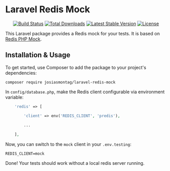 # Laravel Redis Mock


<p align="center">
<a href="https://travis-ci.org/josiasmontag/laravel-redis-mock"><img src="https://travis-ci.org/josiasmontag/laravel-redis-mock.svg" alt="Build Status"></a>
<a href="https://packagist.org/packages/josiasmontag/laravel-redis-mock"><img src="https://poser.pugx.org/josiasmontag/laravel-redis-mock/d/total.svg" alt="Total Downloads"></a>
<a href="https://packagist.org/packages/josiasmontag/laravel-redis-mock"><img src="https://poser.pugx.org/josiasmontag/laravel-redis-mock/v/stable.svg" alt="Latest Stable Version"></a>
<a href="https://packagist.org/packages/josiasmontag/laravel-redis-mock"><img src="https://poser.pugx.org/josiasmontag/laravel-redis-mock/license.svg" alt="License"></a>
</p>


This Laravel package provides a Redis mock for your tests. It is based on [Redis PHP Mock](https://github.com/M6Web/RedisMock).


## Installation & Usage


To get started, use Composer to add the package to your project's dependencies:

    composer require josiasmontag/laravel-redis-mock


In `config/database.php`, make the Redis client configurable via environment variable:

```php
    'redis' => [

        'client' => env('REDIS_CLIENT', 'predis'),

        ...
        
    ],
```

Now, you can switch to the `mock` client in your `.env.testing`:
```
REDIS_CLIENT=mock
```

Done! Your tests should work without a local redis server running.

